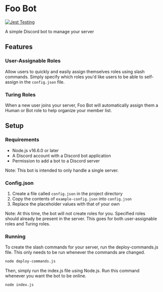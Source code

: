 # Foo Bot
[![Jest Testing](https://github.com/alexsmbaratti/Foo-Bot/actions/workflows/jest.yml/badge.svg?branch=main)](https://github.com/alexsmbaratti/Foo-Bot/actions/workflows/jest.yml)

A simple Discord bot to manage your server

## Features

### User-Assignable Roles

Allow users to quickly and easily assign themselves roles using slash commands. Simply specify which roles you'd like
users to be able to self-assign in the `config.json` file.

### Turing Roles

When a new user joins your server, Foo Bot will automatically assign them a Human or Bot role to help organize your
member list.

## Setup

### Requirements

* Node.js v16.6.0 or later
* A Discord account with a Discord bot application
* Permission to add a bot to a Discord server

Note: This bot is intended to only handle a single server.

### Config.json

1. Create a file called `config.json` in the project directory
2. Copy the contents of `example-config.json` into `config.json`
3. Replace the placeholder values with that of your own

Note: At this time, the bot will not create roles for you. Specified roles should already be present in the server. This
goes for both user-assignable roles and Turing roles.

### Running

To create the slash commands for your server, run the deploy-commands.js file. This only needs to be run whenever the
commands are changed.

```bash
node deploy-commands.js
```

Then, simply run the index.js file using Node.js. Run this command whenever you want the bot to be online.

```bash
node index.js
```